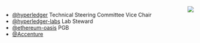 <img align='right' src='https://github-readme-stats.vercel.app/api?username=tkuhrt&show_icons=true'>

* [@hyperledger](https://github.com/hyperledger/) Technical Steering Committee Vice Chair
* [@hyperledger-labs](https://github.com/hyperledger-labs/) Lab Steward
* [@ethereum-oasis](https://github.com/ethereum-oasis) PGB
* [@Accenture](https://github.com/Accenture/)
